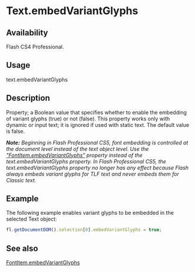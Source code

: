 # Text.embedVariantGlyphs

## Availability

Flash CS4 Professional.

## Usage

text.embedVariantGlyphs

## Description

Property; a Boolean value that specifies whether to enable the embedding of variant glyphs (true) or not (false). This property works only with dynamic or input text; it is ignored if used with static text. The default value is false.

***Note:** Beginning in Flash Professional CS5, font embedding is controlled at the document level instead of the text object level. Use the* *["FontItem.embedVariantGlyphs"](../FontItem_object/FontItem4.md#Fontitem.embedVariantGlyphs) property instead of the text.embedVariantGlyphs property. In Flash Professional CS5, the text.embedVariantGlyphs property no longer has any effect because Flash always embeds variant glyphs for TLF text and never embeds them for Classic text.*

## Example

The following example enables variant glyphs to be embedded in the selected Text object:

```javascript
fl.getDocumentDOM().selection[0].embedVariantGlyphs = true;
```

## See also

[FontItem.embedVariantGlyphs](../FontItem_object/FontItem4.md)
